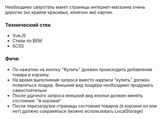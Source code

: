 Необходимо сверстать макет страницы интернет-магазина очень дорогих (но крайне красивых, конечно же) картин.

### Технический стек
- VueJS
- Стили по BEM
- SCSS

### Фичи
- По нажатию на кнопку "Купить" должен происходить добавление товара в корзину.
- На время выполнения запроса вместо надписи “купить” должен появляться лоадер. Внешний вид лоадера необходимо продумать самостоятельно
- После удачного запроса внешний вид кнопки должен менять состояние: “в корзине”
- После перезагрузки страницы состояния товаров (в корзине он или нет) должно сохраняться (можно использовать LocalStorage)
